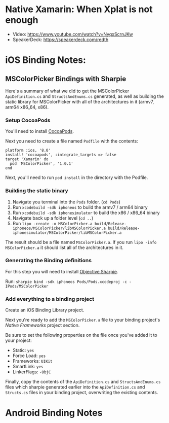Native Xamarin: When Xplat is not enough
========================================

 - Video: https://www.youtube.com/watch?v=NyqxScrnJKw
 - SpeakerDeck: https://speakerdeck.com/redth

iOS Binding Notes:
==================

## MSColorPicker Bindings with Sharpie


Here's a summary of what we did to get the MSColorPicker `ApiDefinition.cs` and `StructsAndEnums.cs` generated, as well as building the static library for MSColorPicker with all of the architectures in it (armv7, arm64 x86_64, x86).

### Setup CocoaPods

You'll need to install [CocoaPods](https://cocoapods.org).

Next you need to create a file named `Podfile` with the contents:

```
platform :ios, '8.0'
install! 'cocoapods', :integrate_targets => false
target 'Xamarin' do
  pod 'MSColorPicker', '1.0.1'
end
```

Next, you'll need to run `pod install` in the directory with the Podfile.

### Building the static binary

 1. Navigate you terminal into the `Pods` folder. (`cd Pods`)
 2. Run `xcodebuild -sdk iphoneos` to build the armv7 / arm64 binary
 3. Run `xcodebuild -sdk iphonesimulator` to build the x86 / x86_64 binary
 4. Navigate back up a folder level (`cd ..`)
 5. Run `lipo -create -o MSColorPicker.a build/Release-iphoneos/MSColorPicker/libMSColorPicker.a build/Release-iphonesimulator/MSColorPicker/libMSColorPicker.a`
 
The result should be a file named `MSColorPicker.a`.  If you run `lipo -info MSColorPicker.a` it should list all of the architectures in it.

### Generating the Binding definitions

For this step you will need to install [Objective Sharpie](https://docs.microsoft.com/en-us/xamarin/cross-platform/macios/binding/objective-sharpie/get-started).

Run: `sharpie bind -sdk iphoneos Pods/Pods.xcodeproj -c -IPods/MSColorPicker`

### Add everything to a binding project

Create an iOS Binding Library project.

Next you're ready to add the `MSColorPicker.a` file to your binding project's _Native Frameworks_ project section.

Be sure to set the following properties on the file once you've added it to your project:
 - Static: `yes`
 - Force Load: `yes`
 - Frameworks: `UIKit`
 - SmartLink: `yes`
 - LinkerFlags: `-ObjC`

Finally, copy the contents of the `ApiDefinition.cs` and `StructsAndEnums.cs` files which sharpie generated earlier into the `ApiDefinition.cs` and `Structs.cs` files in your binding project, overwriting the existing contents.


Android Binding Notes
=====================



